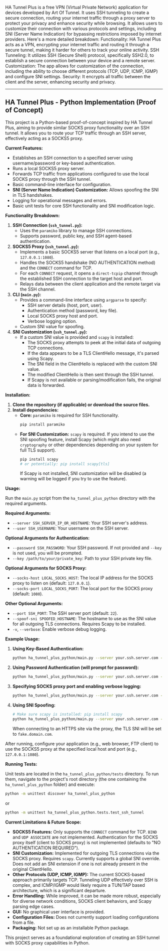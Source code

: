HA Tunnel Plus is a free VPN (Virtual Private Network) application for devices developed by Art Of Tunnel. It uses SSH tunneling to create a secure connection, routing your internet traffic through a proxy server to protect your privacy and enhance security while browsing. It allows users to customize their connection with various protocols and settings, including SNI (Server Name Indication) for bypassing restrictions imposed by internet providers. 
Here's a more detailed breakdown:
Functionality:
HA Tunnel Plus acts as a VPN, encrypting your internet traffic and routing it through a secure tunnel, making it harder for others to track your online activity. 
SSH Tunneling:
It utilizes SSH (Secure Shell) protocol, specifically SSH2.0, to establish a secure connection between your device and a remote server. 
Customization:
The app allows for customization of the connection, including the ability to choose different protocols (TCP, UDP, ICMP, IGMP) and configure SNI settings. 
Security:
It encrypts all traffic between the client and the server, enhancing security and privacy.

---

## HA Tunnel Plus - Python Implementation (Proof of Concept)

This project is a Python-based proof-of-concept inspired by HA Tunnel Plus, aiming to provide similar SOCKS proxy functionality over an SSH tunnel. It allows you to route your TCP traffic through an SSH server, effectively acting as a SOCKS5 proxy.

**Current Features:**

*   Establishes an SSH connection to a specified server using username/password or key-based authentication.
*   Runs a local SOCKS5 proxy server.
*   Forwards TCP traffic from applications configured to use the local SOCKS proxy through the SSH tunnel.
*   Basic command-line interface for configuration.
*   **SNI (Server Name Indication) Customization:** Allows spoofing the SNI in TLS handshakes.
*   Logging for operational messages and errors.
*   Basic unit tests for core SSH functionality and SNI modification logic.

**Functionality Breakdown:**

1.  **SSH Connection (`ssh_tunnel.py`):**
    *   Uses the `paramiko` library to manage SSH connections.
    *   Supports password, public key, and SSH agent-based authentication.
2.  **SOCKS5 Proxy (`ssh_tunnel.py`):**
    *   Implements a basic SOCKS5 server that listens on a local port (e.g., `127.0.0.1:1080`).
    *   Handles the SOCKS5 handshake (NO AUTHENTICATION method) and the `CONNECT` command for TCP.
    *   For each `CONNECT` request, it opens a `direct-tcpip` channel through the established SSH connection to the target host and port.
    *   Relays data between the client application and the remote target via the SSH channel.
3.  **CLI (`main.py`):**
    *   Provides a command-line interface using `argparse` to specify:
        *   SSH server details (host, port, user).
        *   Authentication method (password, key file).
        *   Local SOCKS proxy host and port.
        *   Verbose logging option.
    *   Custom SNI value for spoofing.
4.  **SNI Customization (`ssh_tunnel.py`):**
    *   If a custom SNI value is provided and `scapy` is installed:
        *   The SOCKS proxy attempts to peek at the initial data of outgoing TCP connections.
        *   If the data appears to be a TLS ClientHello message, it's parsed using Scapy.
        *   The SNI field in the ClientHello is replaced with the custom SNI value.
        *   The modified ClientHello is then sent through the SSH tunnel.
        *   If Scapy is not available or parsing/modification fails, the original data is forwarded.

**Installation:**

1.  **Clone the repository (if applicable) or download the source files.**
2.  **Install dependencies:**
    *   **Core:** `paramiko` is required for SSH functionality.
        ```bash
        pip install paramiko
        ```
    *   **For SNI Customization:** `scapy` is required. If you intend to use the SNI spoofing feature, install Scapy (which might also need `cryptography` or other dependencies depending on your system for full TLS support).
        ```bash
        pip install scapy
        # or potentially: pip install scapy[tls]
        ```
        If Scapy is not installed, SNI customization will be disabled (a warning will be logged if you try to use the feature).

**Usage:**

Run the `main.py` script from the `ha_tunnel_plus_python` directory with the required arguments.

**Required Arguments:**

*   `--server SSH_SERVER_IP_OR_HOSTNAME`: Your SSH server's address.
*   `--user SSH_USERNAME`: Your username on the SSH server.

**Optional Arguments for Authentication:**

*   `--password SSH_PASSWORD`: Your SSH password. If not provided and `--key` is not used, you will be prompted.
*   `--key /path/to/your/private_key`: Path to your SSH private key file.

**Optional Arguments for SOCKS Proxy:**

*   `--socks-host LOCAL_SOCKS_HOST`: The local IP address for the SOCKS proxy to listen on (default: `127.0.0.1`).
*   `--socks-port LOCAL_SOCKS_PORT`: The local port for the SOCKS proxy (default: `1080`).

**Other Optional Arguments:**

*   `--port SSH_PORT`: The SSH server port (default: `22`).
*   `--spoof-sni SPOOFED_HOSTNAME`: The hostname to use as the SNI value for all outgoing TLS connections. Requires Scapy to be installed.
*   `-v`, `--verbose`: Enable verbose debug logging.

**Example Usage:**

1.  **Using Key-Based Authentication:**
    ```bash
    python ha_tunnel_plus_python/main.py --server your.ssh.server.com --user myuser --key ~/.ssh/id_rsa
    ```

2.  **Using Password Authentication (will prompt for password):**
    ```bash
    python ha_tunnel_plus_python/main.py --server your.ssh.server.com --user myuser
    ```

3.  **Specifying SOCKS proxy port and enabling verbose logging:**
    ```bash
    python ha_tunnel_plus_python/main.py --server your.ssh.server.com --user myuser --socks-port 11080 -v
    ```
4.  **Using SNI Spoofing:**
    ```bash
    # Make sure scapy is installed: pip install scapy
    python ha_tunnel_plus_python/main.py --server your.ssh.server.com --user myuser --key ~/.ssh/id_rsa --spoof-sni fake.domain.com
    ```
    When connecting to an HTTPS site via the proxy, the TLS SNI will be set to `fake.domain.com`.

After running, configure your application (e.g., web browser, FTP client) to use the SOCKS5 proxy at the specified local host and port (e.g., `127.0.0.1:1080`).

**Running Tests:**

Unit tests are located in the `ha_tunnel_plus_python/tests` directory. To run them, navigate to the project's root directory (the one containing the `ha_tunnel_plus_python` folder) and execute:

```bash
python -m unittest discover ha_tunnel_plus_python
```
or
```bash
python -m unittest ha_tunnel_plus_python.tests.test_ssh_tunnel
```

**Current Limitations & Future Scope:**

*   **SOCKS5 Features:** Only supports the `CONNECT` command for TCP. `BIND` and `UDP ASSOCIATE` are not implemented. Authentication for the SOCKS proxy itself (client to SOCKS proxy) is not implemented (defaults to "NO AUTHENTICATION REQUIRED").
*   **SNI Customization:** Implemented for outgoing TLS connections via the SOCKS proxy. Requires `scapy`. Currently supports a global SNI override. Does not add an SNI extension if one is not already present in the original ClientHello.
*   **Other Protocols (UDP, ICMP, IGMP):** The current SOCKS-based approach primarily targets TCP. Tunneling UDP effectively over SSH is complex, and ICMP/IGMP would likely require a TUN/TAP based architecture, which is a significant departure.
*   **Error Handling:** While improved, it can be made more robust, especially for diverse network conditions, SOCKS client behaviors, and Scapy parsing edge cases.
*   **GUI:** No graphical user interface is provided.
*   **Configuration Files:** Does not currently support loading configurations from a file.
*   **Packaging:** Not set up as an installable Python package.

This project serves as a foundational exploration of creating an SSH tunnel with SOCKS proxy capabilities in Python.
